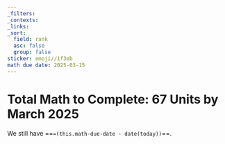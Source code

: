 ```yaml
---
_filters: 
_contexts: 
_links: 
_sort:
  field: rank
  asc: false
  group: false
sticker: emoji//1f3eb
math due date: 2025-03-15
---
```

# Total Math to Complete: 67 Units by March 2025
We still have ==`=(this.math-due-date - date(today))`==.